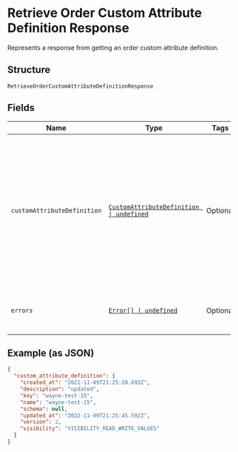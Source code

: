 
# Retrieve Order Custom Attribute Definition Response

Represents a response from getting an order custom attribute definition.

## Structure

`RetrieveOrderCustomAttributeDefinitionResponse`

## Fields

| Name | Type | Tags | Description |
|  --- | --- | --- | --- |
| `customAttributeDefinition` | [`CustomAttributeDefinition \| undefined`](../../doc/models/custom-attribute-definition.md) | Optional | Represents a definition for custom attribute values. A custom attribute definition<br>specifies the key, visibility, schema, and other properties for a custom attribute. |
| `errors` | [`Error[] \| undefined`](../../doc/models/error.md) | Optional | Any errors that occurred during the request. |

## Example (as JSON)

```json
{
  "custom_attribute_definition": {
    "created_at": "2022-11-09T21:25:28.693Z",
    "description": "updated",
    "key": "wayne-test-15",
    "name": "wayne-test-15",
    "schema": null,
    "updated_at": "2022-11-09T21:25:45.592Z",
    "version": 2,
    "visibility": "VISIBILITY_READ_WRITE_VALUES"
  }
}
```

